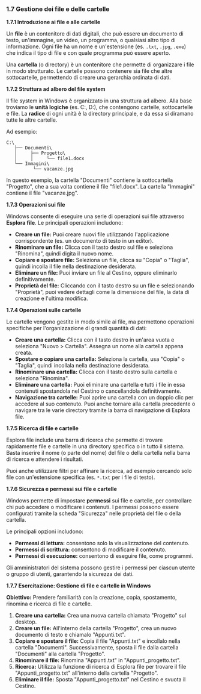 ### 1.7 Gestione dei file e delle cartelle

**1.7.1 Introduzione ai file e alle cartelle**

Un **file** è un contenitore di dati digitali, che può essere un documento di testo, un'immagine, un video, un programma, o qualsiasi altro tipo di informazione. Ogni file ha un nome e un'estensione (es. `.txt`, `.jpg`, `.exe`) che indica il tipo di file e con quale programma può essere aperto.

Una **cartella** (o directory) è un contenitore che permette di organizzare i file in modo strutturato. Le cartelle possono contenere sia file che altre sottocartelle, permettendo di creare una gerarchia ordinata di dati.

**1.7.2 Struttura ad albero del file system**

Il file system in Windows è organizzato in una struttura ad albero. Alla base troviamo le **unità logiche** (es. C:, D:), che contengono cartelle, sottocartelle e file. La **radice** di ogni unità è la directory principale, e da essa si diramano tutte le altre cartelle.

Ad esempio:
```
C:\
   ├── Documenti\
   │     ├── Progetto\
   │     │     └── file1.docx
   └── Immagini\
          └── vacanze.jpg
```
In questo esempio, la cartella "Documenti" contiene la sottocartella "Progetto", che a sua volta contiene il file "file1.docx". La cartella "Immagini" contiene il file "vacanze.jpg".

**1.7.3 Operazioni sui file**

Windows consente di eseguire una serie di operazioni sui file attraverso **Esplora file**. Le principali operazioni includono:

- **Creare un file:** Puoi creare nuovi file utilizzando l'applicazione corrispondente (es. un documento di testo in un editor).
- **Rinominare un file:** Clicca con il tasto destro sul file e seleziona "Rinomina", quindi digita il nuovo nome.
- **Copiare e spostare file:** Seleziona un file, clicca su "Copia" o "Taglia", quindi incolla il file nella destinazione desiderata.
- **Eliminare un file:** Puoi inviare un file al Cestino, oppure eliminarlo definitivamente.
- **Proprietà del file:** Cliccando con il tasto destro su un file e selezionando "Proprietà", puoi vedere dettagli come la dimensione del file, la data di creazione e l'ultima modifica.

**1.7.4 Operazioni sulle cartelle**

Le cartelle vengono gestite in modo simile ai file, ma permettono operazioni specifiche per l'organizzazione di grandi quantità di dati:

- **Creare una cartella:** Clicca con il tasto destro in un'area vuota e seleziona "Nuovo > Cartella". Assegna un nome alla cartella appena creata.
- **Spostare o copiare una cartella:** Seleziona la cartella, usa "Copia" o "Taglia", quindi incollala nella destinazione desiderata.
- **Rinominare una cartella:** Clicca con il tasto destro sulla cartella e seleziona "Rinomina".
- **Eliminare una cartella:** Puoi eliminare una cartella e tutti i file in essa contenuti spostandola nel Cestino o cancellandola definitivamente.
- **Navigazione tra cartelle:** Puoi aprire una cartella con un doppio clic per accedere al suo contenuto. Puoi anche tornare alla cartella precedente o navigare tra le varie directory tramite la barra di navigazione di Esplora file.

**1.7.5 Ricerca di file e cartelle**

Esplora file include una barra di ricerca che permette di trovare rapidamente file e cartelle in una directory specifica o in tutto il sistema. Basta inserire il nome (o parte del nome) del file o della cartella nella barra di ricerca e attendere i risultati.

Puoi anche utilizzare filtri per affinare la ricerca, ad esempio cercando solo file con un'estensione specifica (es. `*.txt` per i file di testo).

**1.7.6 Sicurezza e permessi sui file e cartelle**

Windows permette di impostare **permessi** sui file e cartelle, per controllare chi può accedere o modificare i contenuti. I permessi possono essere configurati tramite la scheda "Sicurezza" nelle proprietà del file o della cartella.

Le principali opzioni includono:

- **Permessi di lettura:** consentono solo la visualizzazione del contenuto.
- **Permessi di scrittura:** consentono di modificare il contenuto.
- **Permessi di esecuzione:** consentono di eseguire file, come programmi.

Gli amministratori del sistema possono gestire i permessi per ciascun utente o gruppo di utenti, garantendo la sicurezza dei dati.

**1.7.7 Esercitazione: Gestione di file e cartelle in Windows**

**Obiettivo:** Prendere familiarità con la creazione, copia, spostamento, rinomina e ricerca di file e cartelle.

1. **Creare una cartella:** Crea una nuova cartella chiamata "Progetto" sul desktop.
2. **Creare un file:** All'interno della cartella "Progetto", crea un nuovo documento di testo e chiamalo "Appunti.txt".
3. **Copiare e spostare il file:** Copia il file "Appunti.txt" e incollalo nella cartella "Documenti". Successivamente, sposta il file dalla cartella "Documenti" alla cartella "Progetto".
4. **Rinominare il file:** Rinomina "Appunti.txt" in "Appunti_progetto.txt".
5. **Ricerca:** Utilizza la funzione di ricerca di Esplora file per trovare il file "Appunti_progetto.txt" all'interno della cartella "Progetto".
6. **Eliminare il file:** Sposta "Appunti_progetto.txt" nel Cestino e svuota il Cestino.